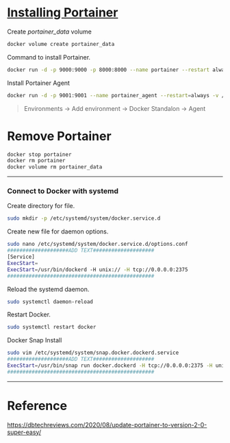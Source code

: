 # [Installing Portainer](https://hub.docker.com/r/portainer/portainer-ce)
Create *portainer_data* volume
```bash
docker volume create portainer_data
```
Command to install Portainer.
```bash
docker run -d -p 9000:9000 -p 8000:8000 --name portainer --restart always -v /var/run/docker.sock:/var/run/docker.sock -v portainer_data:/data portainer/portainer-ce:latest
```

Install Portainer Agent
```bash
docker run -d -p 9001:9001 --name portainer_agent --restart=always -v /var/run/docker.sock:/var/run/docker.sock -v /var/lib/docker/volumes:/var/lib/docker/volumes portainer/agent:latest
```
>Environments -> Add environment -> Docker Standalon -> Agent


# Remove Portainer
```bash
docker stop portainer
docker rm portainer
docker volume rm portainer_data
```

---

### Connect to Docker with systemd
Create directory for file.
```bash
sudo mkdir -p /etc/systemd/system/docker.service.d
```
Create new file for daemon options.
```bash
sudo nano /etc/systemd/system/docker.service.d/options.conf
####################ADD TEXT####################
[Service]
ExecStart=
ExecStart=/usr/bin/dockerd -H unix:// -H tcp://0.0.0.0:2375
################################################
```
Reload the systemd daemon.
```bash
sudo systemctl daemon-reload
```
Restart Docker.
```bash
sudo systemctl restart docker
```
Docker Snap Install
```bash
sudo vim /etc/systemd/system/snap.docker.dockerd.service
####################ADD TEXT####################
ExecStart=/usr/bin/snap run docker.dockerd -H tcp://0.0.0.0:2375 -H unix:///var/run/docker.sock
################################################
```

---
# Reference
https://dbtechreviews.com/2020/08/update-portainer-to-version-2-0-super-easy/
